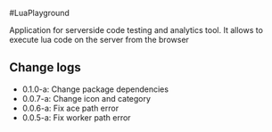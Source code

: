 #LuaPlayground


Application for serverside code testing and analytics tool.
It allows to execute lua code on the server from the browser

## Change logs
* 0.1.0-a: Change package dependencies
* 0.0.7-a: Change icon and category
* 0.0.6-a: Fix ace path error
* 0.0.5-a: Fix worker path error